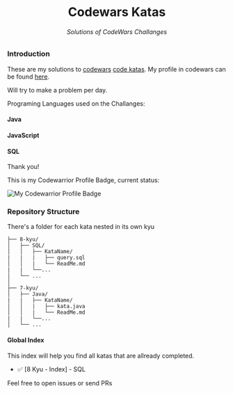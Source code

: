 <h1 align="center">Codewars Katas</h1>
<h6 align="center">
  Solutions of CodeWars Challanges
</h6>

<h3>Introduction</h3>

These are my solutions to [codewars](http://codewars.com) [code katas](https://en.wikipedia.org/wiki/Kata_(programming)). My profile in codewars can be found [here](https://www.codewars.com/users/andrefonsecacc). 

Will try to make a problem per day.  

Programing Languages used on the Challanges:

#### Java
#### JavaScript
#### SQL

Thank you!

This is my Codewarrior Profile Badge, current status: 

![My Codewarrior Profile Badge](https://www.codewars.com/users/andrefonsecacc/badges/large)

### Repository Structure

There's a folder for each kata nested in its own kyu

```ascii
├── 8-kyu/
│   ├── SQL/
│   │   ├── KataName/
|   |   |   ├── query.sql
│   │   |   └── ReadMe.md
|   |   └──...
│   └── ...
│
├── 7-kyu/
│   ├── Java/
|   |   ├── KataName/
│   │   |   ├── kata.java
│   │   |   └── ReadMe.md
|   |   └──...
│   └── ...
```



#### Global Index
This index will help you find all katas that are allready completed.
- ✅ [8 Kyu - Index] - SQL 


Feel free to open issues or send PRs
